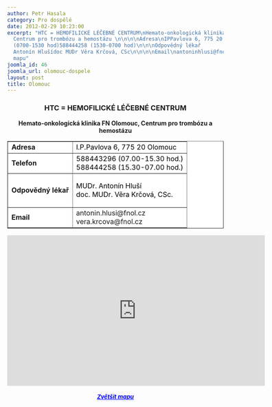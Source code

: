 ```yaml
---
author: Petr Hasala
category: Pro dospělé
date: 2012-02-29 10:23:00
excerpt: "HTC = HEMOFILICKÉ LÉČEBNÉ CENTRUM\nHemato-onkologická klinika FN Olomouc,
  Centrum pro trombózu a hemostázu \n\n\n\nAdresa\nIPPavlova 6, 775 20 Olomouc\n\n\nTelefon\n588443296
  (0700-1530 hod)588444258 (1530-0700 hod)\n\n\nOdpovědný lékař            \n\nMUDr
  Antonín Hlušídoc MUDr Věra Krčová, CSc\n\n\n\nEmail\nantoninhlusi@fnolczverakrcova@fnolcz\n\n\n\n \nZvětšit
  mapu"
joomla_id: 46
joomla_url: olomouc-dospele
layout: post
title: Olomouc
---
```


<h3 style="text-align: center;">
 <strong>
  <strong>
   <strong>
    <strong>
     <strong>
      <strong>
       <strong>
        <strong>
         HTC = HEMOFILICKÉ LÉČEBNÉ CENTRUM
        </strong>
       </strong>
      </strong>
     </strong>
    </strong>
   </strong>
  </strong>
 </strong>
</h3>
<p style="text-align: center;">
 <strong>
  Hemato-onkologická klinika FN Olomouc, Centrum pro trombózu a hemostázu
 </strong>
</p>
<table align="center" border="1" style="background-color: #ffffff;">
 <tbody>
  <tr>
   <td>
    <strong>
     Adresa
    </strong>
   </td>
   <td>
    <span style="color: #000000;">
     I.P.Pavlova 6, 775 20 Olomouc
    </span>
   </td>
  </tr>
  <tr>
   <td>
    <strong>
     Telefon
    </strong>
   </td>
   <td>
    <span style="color: #000000;">
     588443296 (07.00-15.30 hod.)
    </span>
    <br/>
    <span style="color: #000000;">
     588444258 (15.30-07.00 hod.)
    </span>
   </td>
  </tr>
  <tr>
   <td>
    <strong>
     Odpovědný lékař
    </strong>
   </td>
   <td>
    <p>
     <span style="color: #000000;">
      MUDr. Antonín Hluší
      <br/>
      doc. MUDr. Věra Krčová, CSc.
     </span>
    </p>
   </td>
  </tr>
  <tr>
   <td>
    <strong>
     Email
    </strong>
   </td>
   <td>
    antonin.hlusi@fnol.cz
    <br/>
    vera.krcova@fnol.cz
   </td>
  </tr>
 </tbody>
</table>
<p style="text-align: center;">
</p>
<p style="text-align: center;">
 <iframe frameborder="0" height="350" marginheight="0" marginwidth="0" scrolling="no" src="http://maps.google.cz/maps?hl=cs&amp;q=Nemocnice,+I.P.Pavlova+6,+775+20+Olomouc&amp;ie=UTF8&amp;sqi=2&amp;hq=nemocnice+ip-pavlova+6+775+20&amp;hnear=Olomouc&amp;t=h&amp;brcurrent=5,0,0&amp;cid=6558357272090401516&amp;ll=49.58345,17.23918&amp;spn=0.019477,0.051498&amp;z=14&amp;iwloc=A&amp;output=embed" style="display: block; margin-left: auto; margin-right: auto;" width="600">
 </iframe>
 <br/>
 <strong>
  <em>
   <span style="font-size: medium;">
    <small>
     <a href="http://maps.google.cz/maps?hl=cs&amp;q=Nemocnice,+I.P.Pavlova+6,+775+20+Olomouc&amp;ie=UTF8&amp;sqi=2&amp;hq=nemocnice+ip-pavlova+6+775+20&amp;hnear=Olomouc&amp;t=h&amp;brcurrent=5,0,0&amp;cid=6558357272090401516&amp;ll=49.58345,17.23918&amp;spn=0.019477,0.051498&amp;z=14&amp;iwloc=A&amp;source=embed" style="color: #0000ff; text-align: left;">
      Zvětšit mapu
     </a>
    </small>
   </span>
  </em>
 </strong>
</p>